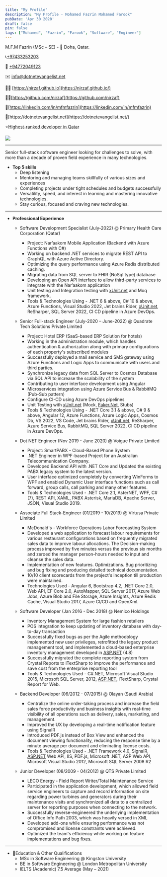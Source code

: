```yaml
---
title: "My Profile"
description: "My Profile - Mohamed Fazrin Mohamed Farook"
pubDate: 'Apr 30 2020'
draft: false
pin: false
tags: ["Mohamed", "Fazrin", "Farook", "Software", "Engineer"]
---
```

M.F.M Fazrin (MSc – SE) - 📌 Doha, Qatar.

📞[+97433253203](tel:+97433253203)

📱 [+94772049123](https://wa.me/94772049123)

✉️ [info@dotnetevangelist.net](mailto:info@dotnetevangelist.net)

🤵🏻 [https://nirzaf.github.io](https://nirzaf.github.io/)

🐱‍👤[https://github.com/nirzaf](https://github.com/nirzaf)

💼[https://linkedin.com/in/mfmfazrin](https://linkedin.com/in/mfmfazrin)

📝[https://dotnetevangelist.net](https://dotnetevangelist.net/)

⭐[Highest-ranked developer in Qatar](https://stardev.io/top/developers/all/in/qatar)


[![](https://stardev.io/developers/nirzaf/badge/languages/global.svg)](https://stardev.io/developers/nirzaf)

* * *
  

Senior full-stack software engineer looking for challenges to solve, with more than a decade of proven field experience in many technologies.

*   **Top 5 skills**
    *   Deep listening
    *   Mentoring and managing teams skillfully of various sizes and experiences
    *   Completing projects under tight schedules and budgets successfully
    *   Versatility, speed, and interest in learning and mastering innovative technologies.
    *   Stay curious, focused and craving new technologies.

* * *


*   **Professional Experience**
    *   Software Development Specialist (July-2022) @ Primary Health Care Corporation (Qatar)
        *   Project: Nar’aakom Mobile Application (Backend with Azure Functions with C#)
        *   Working on backend .NET services to migrate REST API to GraphQL with Azure Active Directory.
        *   Optimizing the query performance using Azure Redis distributed caching.
        *   Migrating data from SQL server to FHIR (NoSql type) database
        *   Developing an Open API interface to allow third-party services to integrate with the Nar’aakom application
        *   Unit testing and Integration testing with [xUnit.net](http://xunit.net/) and Moq framework.
        *   Tools & Technologies Using - .NET 6 & above, C# 10 & above, Azure Functions, Visual Studio 2022, Jet brains Rider, [xUnit.net](http://xunit.net/), ReSharper, SQL Server 2022, CI CD pipeline in Azure DevOps.
          
        
    *   Senior Full-stack Engineer (July-2020 – June-2022) @ Quadrate Tech Solutions Private Limited
        *   Project: Hotel ERP (SaaS-based ERP Solution for hotels)
        *   Working in the administration module, which handles authentication & authorization along with primary configurations of each property's subscribed modules
        *   Successfully deployed a mail service and SMS gateway using Azure Functions and Logic Apps to communicate with users and third parties.
        *   Synchronize legacy data from SQL Server to Cosmos Database via SQL API to increase the scalability of the system
        *   Contributing to user interface development using Angular
        *   Microservices integration using Azure Service Bus & RabbitMQ (Pub-Sub pattern)
        *   Configure CI-CD using Azure DevOps pipelines
        *   Unit Testing with [xUnit.net](http://xunit.net/) (Mock, [Faker.Net](http://faker.net/), Stubs)
        *   Tools & Technologies Using - .NET Core 3.1 & above, C# 9 & above, Angular 12, Azure Functions, Azure Logic Apps, Cosmos Db, VS 2022, VS Code, Jet brains Rider, [xUnit.net](http://xunit.net/), ReSharper, Azure Service Bus, RabbitMQ, SQL Server 2022, CI CD pipeline in Azure DevOps.
    *   Dot NET Engineer (Nov 2019 - June 2020) @ Voigue Private Limited
        *   Project: SmartPABX - Cloud-Based Phone System
        *   .NET Engineer in WPF-based Project for an Australian Telecommunication Company.
        *   Developed Backend API with .NET Core and Updated the existing PABX legacy system to the latest version.
        *   User interface optimized completely by converting WinForms to WPF and enabled Dynamic User interface functions such as call forward, group calls, call parking and many other features.
        *   Tools & Technologies Used - .NET Core 2.1, AsterNET, WPF, C# (7), REST API, XAML, PABX Asterisk, MariaDB, Apache Server, JSON, Visual Studio 2019.
    *   Associate Full Stack-Engineer (01/2019 - 10/2019) @ Virtusa Private Limited
        *   McDonald's - Workforce Operations Labor Forecasting System
        *   Developed a web application to forecast labour requirements for various restaurant configurations based on frequently migrated sales data to improve labour allocations. The Decision-making process improved by five minutes versus the previous six months and zeroed the manager person-hours needed to input and cleanse the sales data.
        *   Implementation of new features. Optimizations. Bug prioritizing and bug fixing and producing detailed technical documentation.
        *   10/10 client scorecards from the project's inception till production were maintained.
        *   Technologies Used - Angular 6, Bootstrap 4.2, .NET Core 2.0, Web API, EF Core 2.0, AutoMapper, SQL Server 2017, Azure Web Jobs, Azure Blob and File Storage, Azure Insights, Azure Redis Cache, Visual Studio 2017, Azure CI/CD and OpenXml.
    *   Software Developer (Jan 2016 - Dec 2018) @ Nemico Holdings
        *   Inventory Management System for large fashion retailers
        *   POS integration to keep updating of inventory database with day-to-day transaction
        *   Successfully fixed bugs as per the Agile methodology implemented new user privileges, retrofitted the legacy product management tool, and implemented a cloud-based enterprise inventory management developed in [ASP.NET](http://asp.net/) (4.8)
        *   Successfully migrated the complete reporting system from Crystal Reports to iTextSharp to improve the performance and save cost from the enterprise reporting tool
        *   Tools & Technologies Used - C#.NET, Microsoft Visual Studio 2015, Microsoft SQL Server, 2012, [ASP.NET](http://asp.net/), iTextSharp, Crystal Report for Web.
    *   Backend Developer (06/2012 - 07/2015) @ Olayan (Saudi Arabia)
        *   Centralize the online order-taking process and increase the field sales force productivity and business insights with real-time visibility of all operations such as delivery, sales, marketing, and management.
        *   Improved the UX by developing a real-time notification feature using SignalR
        *   Introduced PDF.js instead of Box View and enhanced the document viewing functionality, reducing the response time by a minute average per document and eliminating license costs.
        *   Tools & Technologies Used - .NET Framework 4.0, SignalR, [ASP.NET](http://asp.net/) Web API, IIS, PDF.js, Microsoft .NET, ASP Web API, Microsoft Visual Studio 2012, Microsoft SQL Server 2008 R2
    *   Junior Developer (08/2009 - 04/2012) @ QTS Private Limited
        *   LECO Energy - Field Report Writer/Total Maintenance Service
        *   Participated in the application development, which allowed field service engineers to capture and record information on site regarding power turbines and generators during their maintenance visits and synchronized all data to a centralized server for reporting purposes when connecting to the network.
        *   Successfully reverse-engineered the underlying implementation of Office Info Path 2003, which was heavily versed in XML
        *   Developed add-ons while ensuring performance was not compromised and license constraints were achieved. 
        *   Optimized the team's efficiency while working on feature implementations and bug fixes.

* * *


*   📕Education & Other Qualifications
    *   MSc in Software Engineering @ Kingston University
    *   BE in Software Engineering @ London Metropolitan University
    *   IELTS (Academic) 7.5 Average (May – 2021)
